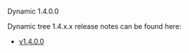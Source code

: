 Dynamic 1.4.0.0

Dynamic tree 1.4.x.x release notes can be found here:
- [v1.4.0.0](release-notes/dynamic/release-notes.md)
